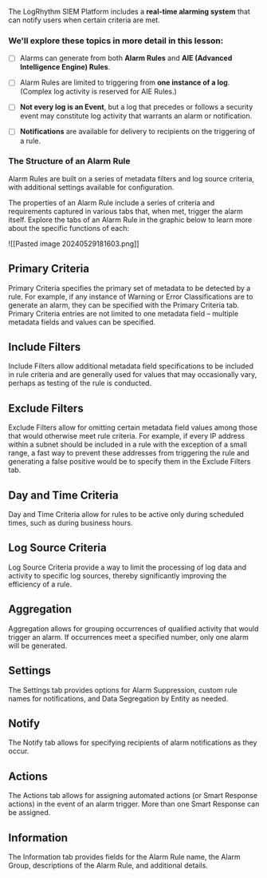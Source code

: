 
The LogRhythm SIEM Platform includes a **real-time alarming system** that can notify users when certain criteria are met.


### **We'll explore these topics in more detail in this lesson:** 

 - [ ] Alarms can generate from both **Alarm Rules** and **AIE (Advanced Intelligence Engine) Rules**.

 - [ ] Alarm Rules are limited to triggering from **one instance of a log**. (Complex log activity is reserved for AIE Rules.) 

 - [ ] **Not every log is an Event**, but a log that precedes or follows a security event may constitute log activity that warrants an alarm or notification.

 - [ ] **Notifications** are available for delivery to recipients on the triggering of a rule.



### **The Structure of an Alarm Rule**

Alarm Rules are built on a series of metadata filters and log source criteria, with additional settings available for configuration. 

The properties of an Alarm Rule include a series of criteria and requirements captured in various tabs that, when met, trigger the alarm itself. Explore the tabs of an Alarm Rule in the graphic below to learn more about the specific functions of each:


![[Pasted image 20240529181603.png]]

## Primary Criteria

Primary Criteria specifies the primary set of metadata to be detected by a rule. For example, if any instance of Warning or Error Classifications are to generate an alarm, they can be specified with the Primary Criteria tab. Primary Criteria entries are not limited to one metadata field – multiple metadata fields and values can be specified.


## Include Filters

Include Filters allow additional metadata field specifications to be included in rule criteria and are generally used for values that may occasionally vary, perhaps as testing of the rule is conducted.


## Exclude Filters

Exclude Filters allow for omitting certain metadata field values among those that would otherwise meet rule criteria. For example, if every IP address within a subnet should be included in a rule with the exception of a small range, a fast way to prevent these addresses from triggering the rule and generating a false positive would be to specify them in the Exclude Filters tab.



## Day and Time Criteria

Day and Time Criteria allow for rules to be active only during scheduled times, such as during business hours.


## Log Source Criteria

Log Source Criteria provide a way to limit the processing of log data and activity to specific log sources, thereby significantly improving the efficiency of a rule.


## Aggregation

Aggregation allows for grouping occurrences of qualified activity that would trigger an alarm. If occurrences meet a specified number, only one alarm will be generated.


## Settings

The Settings tab provides options for Alarm Suppression, custom rule names for notifications, and Data Segregation by Entity as needed.


## Notify

The Notify tab allows for specifying recipients of alarm notifications as they occur.


## Actions

The Actions tab allows for assigning automated actions (or Smart Response actions) in the event of an alarm trigger. More than one Smart Response can be assigned.

## Information

The Information tab provides fields for the Alarm Rule name, the Alarm Group, descriptions of the Alarm Rule, and additional details.